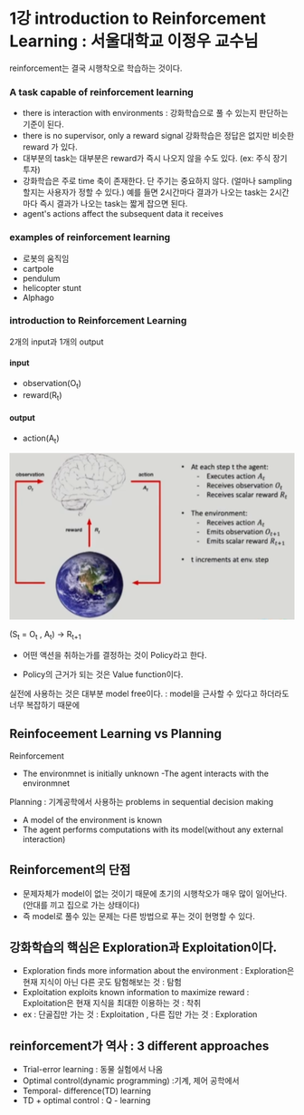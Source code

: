 # 1강 introduction to Reinforcement Learning : 서울대학교 이정우 교수님
reinforcement는 결국 시행착오로 학습하는 것이다.


### A task capable of reinforcement learning


- there is interaction with environments : 강화학습으로 풀 수 있는지 판단하는 기준이 된다.
- there is no supervisor, only a reward signal 강화학습은 정답은 없지만 비슷한 reward 가 있다.
- 대부분의 task는 대부분은 reward가 즉시 나오지 않을 수도 있다. (ex: 주식 장기 투자)
- 강화학습은 주로 time 축이 존재한다. 단 주기는 중요하지 않다. (얼마나 sampling할지는 사용자가 정할 수 있다.)
예를 들면 2시간마다 결과가 나오는 task는 2시간마다 즉시 결과가 나오는 task는 짧게 잡으면 된다.
- agent's actions affect the subsequent data it receives

### examples of reinforcement learning
- 로봇의 움직임
- cartpole 
- pendulum
- helicopter stunt
- Alphago

### introduction to Reinforcement Learning
2개의 input과 1개의 output  
#### input
- observation(O<sub>t</sub>)
- reward(R<sub>t</sub>)

#### output
- action(A<sub>t</sub>)

![title](./img/00_env.PNG)


(S<sub>t</sub> = O<sub>t</sub> , A<sub>t</sub>) -> R<sub>t+1</sub>


- 어떤 액션을 취하는가를 결정하는 것이 Policy라고 한다.

- Policy의 근거가 되는 것은 Value function이다. 


실전에 사용하는 것은 대부분 model free이다. : model을 근사할 수 있다고 하더라도 너무 복잡하기 때문에




## Reinfoceement Learning vs Planning
Reinforcement
- The environmnet is initially unknown
-The agent interacts with the environmnet

Planning : 기계공학에서 사용하는 problems in sequential decision making
- A model of the environment is known
- The agent performs computations with its model(without any external interaction)

## Reinforcement의 단점 
- 문제자체가 model이 없는 것이기 때문에 초기의 시행착오가 매우 많이 일어난다.(안대를 끼고 집으로 가는 상태이다)
- 즉 model로 풀수 있는 문제는 다른 방법으로 푸는 것이 현명할 수 있다.

## 강화학습의 핵심은 Exploration과 Exploitation이다.
- Exploration finds more information about the environment : Exploration은 현재 지식이 아닌 다른 곳도 탐험해보는 것 : 탐험
- Exploitation exploits known information to maximize reward : Exploitation은 현재 지식을 최대한 이용하는 것 : 착취
- ex : 단골집만 가는 것 : Exploitation , 다른 집만 가는 것 : Exploration

## reinforcement가 역사 : 3 different approaches
- Trial-error learning : 동물 실험에서 나옴
- Optimal control(dynamic programming) :기계, 제어 공학에서
- Temporal- difference(TD) learning
- TD + optimal control : Q - learning